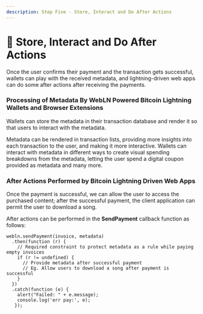 ```yaml
---
description: Step Five - Store, Interact and Do After Actions
---
```


# 📀 Store, Interact and Do After Actions

Once the user confirms their payment and the transaction gets successful, wallets can play with the received metadata, and lightning-driven web apps can do some after actions after receiving the payments.

### Processing of Metadata By WebLN Powered Bitcoin Lightning Wallets and Browser Extensions

Wallets can store the metadata in their transaction database and render it so that users to interact with the metadata.

Metadata can be rendered in transaction lists, providing more insights into each transaction to the user, and making it more interactive. Wallets can interact with metadata in different ways to create visual spending breakdowns from the metadata, letting the user spend a digital coupon provided as metadata and many more.

### After Actions Performed by Bitcoin Lightning Driven Web Apps

Once the payment is successful, we can allow the user to access the purchased content; after the successful payment, the client application can permit the user to download a song.

After actions can be performed in the **SendPayment** callback function as follows:

```
webln.sendPayment(invoice, metadata)
  .then(function (r) {
    // Required constraint to protect metadata as a rule while paying empty invoices
    if (r != undefined) {
      // Provide metadata after successful payment
      // Eg. Allow users to download a song after payment is successful
    }
  })
  .catch(function (e) {
    alert("Failed: " + e.message);
    console.log('err pay:', e);
   });
```
